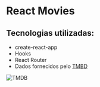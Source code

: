 # React Movies

## Tecnologias utilizadas:

- create-react-app
- Hooks
- React Router
- Dados fornecidos pelo [TMBD](https://www.themoviedb.org/)

![TMDB](https://i.imgur.com/rvA3lio.png)
